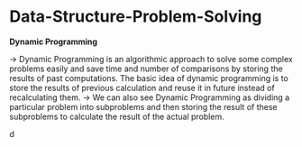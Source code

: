 # Data-Structure-Problem-Solving
**Dynamic Programming**

-> Dynamic Programming is an algorithmic approach to solve some complex problems easily and save time and number of comparisons by storing the results of past computations. The basic idea of dynamic programming is to store the results of previous calculation and reuse it in future instead of recalculating them.
-> We can also see Dynamic Programming as dividing a particular problem into subproblems and then storing the result of these subproblems to calculate the result of the actual problem.

d
